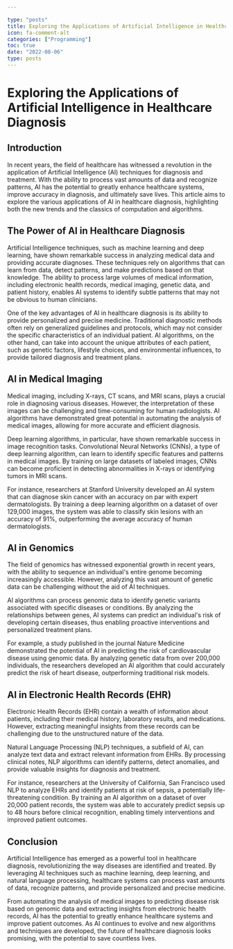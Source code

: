 ```yaml
---

type: "posts"
title: Exploring the Applications of Artificial Intelligence in Healthcare Diagnosis
icon: fa-comment-alt
categories: ["Programming"]
toc: true
date: "2022-08-06"
type: posts
---
```





# Exploring the Applications of Artificial Intelligence in Healthcare Diagnosis

## Introduction

In recent years, the field of healthcare has witnessed a revolution in the application of Artificial Intelligence (AI) techniques for diagnosis and treatment. With the ability to process vast amounts of data and recognize patterns, AI has the potential to greatly enhance healthcare systems, improve accuracy in diagnosis, and ultimately save lives. This article aims to explore the various applications of AI in healthcare diagnosis, highlighting both the new trends and the classics of computation and algorithms.

## The Power of AI in Healthcare Diagnosis

Artificial Intelligence techniques, such as machine learning and deep learning, have shown remarkable success in analyzing medical data and providing accurate diagnoses. These techniques rely on algorithms that can learn from data, detect patterns, and make predictions based on that knowledge. The ability to process large volumes of medical information, including electronic health records, medical imaging, genetic data, and patient history, enables AI systems to identify subtle patterns that may not be obvious to human clinicians.

One of the key advantages of AI in healthcare diagnosis is its ability to provide personalized and precise medicine. Traditional diagnostic methods often rely on generalized guidelines and protocols, which may not consider the specific characteristics of an individual patient. AI algorithms, on the other hand, can take into account the unique attributes of each patient, such as genetic factors, lifestyle choices, and environmental influences, to provide tailored diagnosis and treatment plans.

## AI in Medical Imaging

Medical imaging, including X-rays, CT scans, and MRI scans, plays a crucial role in diagnosing various diseases. However, the interpretation of these images can be challenging and time-consuming for human radiologists. AI algorithms have demonstrated great potential in automating the analysis of medical images, allowing for more accurate and efficient diagnosis.

Deep learning algorithms, in particular, have shown remarkable success in image recognition tasks. Convolutional Neural Networks (CNNs), a type of deep learning algorithm, can learn to identify specific features and patterns in medical images. By training on large datasets of labeled images, CNNs can become proficient in detecting abnormalities in X-rays or identifying tumors in MRI scans.

For instance, researchers at Stanford University developed an AI system that can diagnose skin cancer with an accuracy on par with expert dermatologists. By training a deep learning algorithm on a dataset of over 129,000 images, the system was able to classify skin lesions with an accuracy of 91%, outperforming the average accuracy of human dermatologists.

## AI in Genomics

The field of genomics has witnessed exponential growth in recent years, with the ability to sequence an individual's entire genome becoming increasingly accessible. However, analyzing this vast amount of genetic data can be challenging without the aid of AI techniques.

AI algorithms can process genomic data to identify genetic variants associated with specific diseases or conditions. By analyzing the relationships between genes, AI systems can predict an individual's risk of developing certain diseases, thus enabling proactive interventions and personalized treatment plans.

For example, a study published in the journal Nature Medicine demonstrated the potential of AI in predicting the risk of cardiovascular disease using genomic data. By analyzing genetic data from over 200,000 individuals, the researchers developed an AI algorithm that could accurately predict the risk of heart disease, outperforming traditional risk models.

## AI in Electronic Health Records (EHR)

Electronic Health Records (EHR) contain a wealth of information about patients, including their medical history, laboratory results, and medications. However, extracting meaningful insights from these records can be challenging due to the unstructured nature of the data.

Natural Language Processing (NLP) techniques, a subfield of AI, can analyze text data and extract relevant information from EHRs. By processing clinical notes, NLP algorithms can identify patterns, detect anomalies, and provide valuable insights for diagnosis and treatment.

For instance, researchers at the University of California, San Francisco used NLP to analyze EHRs and identify patients at risk of sepsis, a potentially life-threatening condition. By training an AI algorithm on a dataset of over 20,000 patient records, the system was able to accurately predict sepsis up to 48 hours before clinical recognition, enabling timely interventions and improved patient outcomes.

## Conclusion

Artificial Intelligence has emerged as a powerful tool in healthcare diagnosis, revolutionizing the way diseases are identified and treated. By leveraging AI techniques such as machine learning, deep learning, and natural language processing, healthcare systems can process vast amounts of data, recognize patterns, and provide personalized and precise medicine.

From automating the analysis of medical images to predicting disease risk based on genomic data and extracting insights from electronic health records, AI has the potential to greatly enhance healthcare systems and improve patient outcomes. As AI continues to evolve and new algorithms and techniques are developed, the future of healthcare diagnosis looks promising, with the potential to save countless lives.